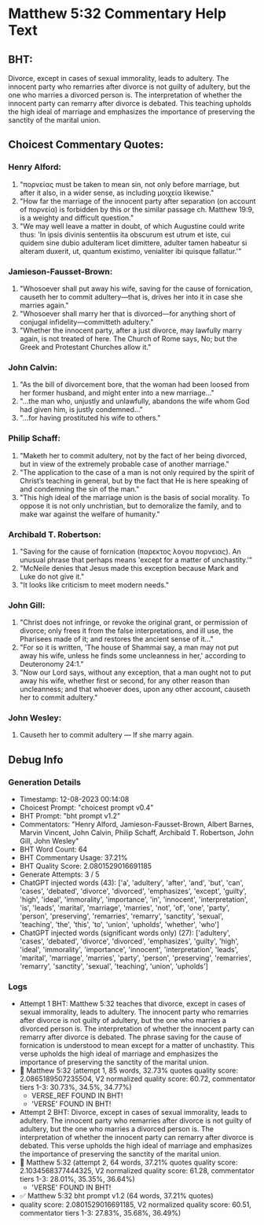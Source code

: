 # Matthew 5:32 Commentary Help Text

## BHT:
Divorce, except in cases of sexual immorality, leads to adultery. The innocent party who remarries after divorce is not guilty of adultery, but the one who marries a divorced person is. The interpretation of whether the innocent party can remarry after divorce is debated. This teaching upholds the high ideal of marriage and emphasizes the importance of preserving the sanctity of the marital union.

## Choicest Commentary Quotes:
### Henry Alford:
1. "πορνείας must be taken to mean sin, not only before marriage, but after it also, in a wider sense, as including μοιχεία likewise."
2. "How far the marriage of the innocent party after separation (on account of πορνεία) is forbidden by this or the similar passage ch. Matthew 19:9, is a weighty and difficult question."
3. "We may well leave a matter in doubt, of which Augustine could write thus: 'In ipsis divinis sententiis ita obscurum est utrum et iste, cui quidem sine dubio adulteram licet dimittere, adulter tamen habeatur si alteram duxerit, ut, quantum existimo, venialiter ibi quisque fallatur.'"

### Jamieson-Fausset-Brown:
1. "Whosoever shall put away his wife, saving for the cause of fornication, causeth her to commit adultery—that is, drives her into it in case she marries again." 
2. "Whosoever shall marry her that is divorced—for anything short of conjugal infidelity—committeth adultery."
3. "Whether the innocent party, after a just divorce, may lawfully marry again, is not treated of here. The Church of Rome says, No; but the Greek and Protestant Churches allow it."

### John Calvin:
1. "As the bill of divorcement bore, that the woman had been loosed from her former husband, and might enter into a new marriage..."
2. "...the man who, unjustly and unlawfully, abandons the wife whom God had given him, is justly condemned..."
3. "...for having prostituted his wife to others."

### Philip Schaff:
1. "Maketh her to commit adultery, not by the fact of her being divorced, but in view of the extremely probable case of another marriage."
2. "The application to the case of a man is not only required by the spirit of Christ’s teaching in general, but by the fact that He is here speaking of and condemning the sin of the man."
3. "This high ideal of the marriage union is the basis of social morality. To oppose it is not only unchristian, but to demoralize the family, and to make war against the welfare of humanity."

### Archibald T. Robertson:
1. "Saving for the cause of fornication (παρεκτος λογου πορνειας). An unusual phrase that perhaps means 'except for a matter of unchastity.'" 
2. "McNeile denies that Jesus made this exception because Mark and Luke do not give it."
3. "It looks like criticism to meet modern needs."

### John Gill:
1. "Christ does not infringe, or revoke the original grant, or permission of divorce; only frees it from the false interpretations, and ill use, the Pharisees made of it; and restores the ancient sense of it..."
2. "For so it is written, 'The house of Shammai say, a man may not put away his wife, unless he finds some uncleanness in her,' according to Deuteronomy 24:1."
3. "Now our Lord says, without any exception, that a man ought not to put away his wife, whether first or second, for any other reason than uncleanness; and that whoever does, upon any other account, causeth her to commit adultery."

### John Wesley:
1. Causeth her to commit adultery — If she marry again.



## Debug Info
### Generation Details
- Timestamp: 12-08-2023 00:14:08
- Choicest Prompt: "choicest prompt v0.4"
- BHT Prompt: "bht prompt v1.2"
- Commentators: "Henry Alford, Jamieson-Fausset-Brown, Albert Barnes, Marvin Vincent, John Calvin, Philip Schaff, Archibald T. Robertson, John Gill, John Wesley"
- BHT Word Count: 64
- BHT Commentary Usage: 37.21%
- BHT Quality Score: 2.0801529016691185
- Generate Attempts: 3 / 5
- ChatGPT injected words (43):
	['a', 'adultery', 'after', 'and', 'but', 'can', 'cases', 'debated', 'divorce', 'divorced', 'emphasizes', 'except', 'guilty', 'high', 'ideal', 'immorality', 'importance', 'in', 'innocent', 'interpretation', 'is', 'leads', 'marital', 'marriage', 'marries', 'not', 'of', 'one', 'party', 'person', 'preserving', 'remarries', 'remarry', 'sanctity', 'sexual', 'teaching', 'the', 'this', 'to', 'union', 'upholds', 'whether', 'who']
- ChatGPT injected words (significant words only) (27):
	['adultery', 'cases', 'debated', 'divorce', 'divorced', 'emphasizes', 'guilty', 'high', 'ideal', 'immorality', 'importance', 'innocent', 'interpretation', 'leads', 'marital', 'marriage', 'marries', 'party', 'person', 'preserving', 'remarries', 'remarry', 'sanctity', 'sexual', 'teaching', 'union', 'upholds']

### Logs
- Attempt 1 BHT: Matthew 5:32 teaches that divorce, except in cases of sexual immorality, leads to adultery. The innocent party who remarries after divorce is not guilty of adultery, but the one who marries a divorced person is. The interpretation of whether the innocent party can remarry after divorce is debated. The phrase saving for the cause of fornication is understood to mean except for a matter of unchastity. This verse upholds the high ideal of marriage and emphasizes the importance of preserving the sanctity of the marital union.
- 🔄 Matthew 5:32 (attempt 1, 85 words, 32.73% quotes quality score: 2.0865189507235504, V2 normalized quality score: 60.72, commentator tiers 1-3: 30.73%, 34.5%, 34.77%) 
	- VERSE_REF FOUND IN BHT! 
	- 'VERSE' FOUND IN BHT!
- Attempt 2 BHT: Divorce, except in cases of sexual immorality, leads to adultery. The innocent party who remarries after divorce is not guilty of adultery, but the one who marries a divorced person is. The interpretation of whether the innocent party can remarry after divorce is debated. This verse upholds the high ideal of marriage and emphasizes the importance of preserving the sanctity of the marital union.
- 🔄 Matthew 5:32 (attempt 2, 64 words, 37.21% quotes quality score: 2.1034568377444325, V2 normalized quality score: 61.28, commentator tiers 1-3: 28.01%, 35.35%, 36.64%) 
	- 'VERSE' FOUND IN BHT!
- ✅ Matthew 5:32 bht prompt v1.2 (64 words, 37.21% quotes)
- quality score: 2.0801529016691185, V2 normalized quality score: 60.51, commentator tiers 1-3: 27.83%, 35.68%, 36.49%)